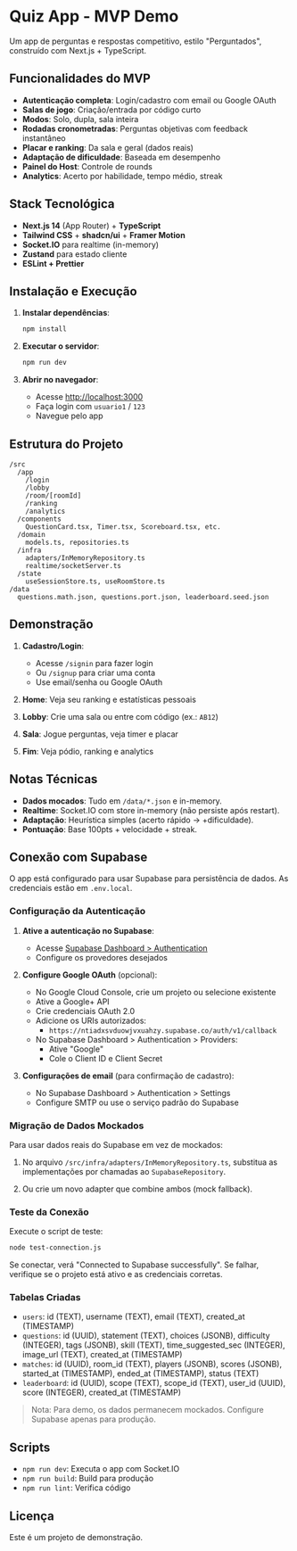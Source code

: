 # Quiz App - MVP Demo

Um app de perguntas e respostas competitivo, estilo "Perguntados", construído com Next.js + TypeScript.

## Funcionalidades do MVP

- **Autenticação completa**: Login/cadastro com email ou Google OAuth
- **Salas de jogo**: Criação/entrada por código curto
- **Modos**: Solo, dupla, sala inteira
- **Rodadas cronometradas**: Perguntas objetivas com feedback instantâneo
- **Placar e ranking**: Da sala e geral (dados reais)
- **Adaptação de dificuldade**: Baseada em desempenho
- **Painel do Host**: Controle de rounds
- **Analytics**: Acerto por habilidade, tempo médio, streak

## Stack Tecnológica

- **Next.js 14** (App Router) + **TypeScript**
- **Tailwind CSS** + **shadcn/ui** + **Framer Motion**
- **Socket.IO** para realtime (in-memory)
- **Zustand** para estado cliente
- **ESLint + Prettier**

## Instalação e Execução

1. **Instalar dependências**:
   ```bash
   npm install
   ```

2. **Executar o servidor**:
   ```bash
   npm run dev
   ```

3. **Abrir no navegador**:
   - Acesse [http://localhost:3000](http://localhost:3000)
   - Faça login com `usuario1` / `123`
   - Navegue pelo app

## Estrutura do Projeto

```
/src
  /app
    /login
    /lobby
    /room/[roomId]
    /ranking
    /analytics
  /components
    QuestionCard.tsx, Timer.tsx, Scoreboard.tsx, etc.
  /domain
    models.ts, repositories.ts
  /infra
    adapters/InMemoryRepository.ts
    realtime/socketServer.ts
  /state
    useSessionStore.ts, useRoomStore.ts
/data
  questions.math.json, questions.port.json, leaderboard.seed.json
```

## Demonstração

1. **Cadastro/Login**:
   - Acesse `/signin` para fazer login
   - Ou `/signup` para criar uma conta
   - Use email/senha ou Google OAuth

2. **Home**: Veja seu ranking e estatísticas pessoais

3. **Lobby**: Crie uma sala ou entre com código (ex.: `AB12`)

4. **Sala**: Jogue perguntas, veja timer e placar

5. **Fim**: Veja pódio, ranking e analytics

## Notas Técnicas

- **Dados mocados**: Tudo em `/data/*.json` e in-memory.
- **Realtime**: Socket.IO com store in-memory (não persiste após restart).
- **Adaptação**: Heurística simples (acerto rápido → +dificuldade).
- **Pontuação**: Base 100pts + velocidade + streak.

## Conexão com Supabase

O app está configurado para usar Supabase para persistência de dados. As credenciais estão em `.env.local`.

### Configuração da Autenticação

1. **Ative a autenticação no Supabase**:
   - Acesse [Supabase Dashboard > Authentication](https://supabase.com/dashboard/project/ntiadxsvduowjvxuahzy/auth)
   - Configure os provedores desejados

2. **Configure Google OAuth** (opcional):
   - No Google Cloud Console, crie um projeto ou selecione existente
   - Ative a Google+ API
   - Crie credenciais OAuth 2.0
   - Adicione os URIs autorizados:
     - `https://ntiadxsvduowjvxuahzy.supabase.co/auth/v1/callback`
   - No Supabase Dashboard > Authentication > Providers:
     - Ative "Google"
     - Cole o Client ID e Client Secret

3. **Configurações de email** (para confirmação de cadastro):
   - No Supabase Dashboard > Authentication > Settings
   - Configure SMTP ou use o serviço padrão do Supabase

### Migração de Dados Mockados

Para usar dados reais do Supabase em vez de mockados:

1. No arquivo `/src/infra/adapters/InMemoryRepository.ts`, substitua as implementações por chamadas ao `SupabaseRepository`.

2. Ou crie um novo adapter que combine ambos (mock fallback).

### Teste da Conexão

Execute o script de teste:
```bash
node test-connection.js
```

Se conectar, verá "Connected to Supabase successfully". Se falhar, verifique se o projeto está ativo e as credenciais corretas.

### Tabelas Criadas

- `users`: id (TEXT), username (TEXT), email (TEXT), created_at (TIMESTAMP)
- `questions`: id (UUID), statement (TEXT), choices (JSONB), difficulty (INTEGER), tags (JSONB), skill (TEXT), time_suggested_sec (INTEGER), image_url (TEXT), created_at (TIMESTAMP)
- `matches`: id (UUID), room_id (TEXT), players (JSONB), scores (JSONB), started_at (TIMESTAMP), ended_at (TIMESTAMP), status (TEXT)
- `leaderboard`: id (UUID), scope (TEXT), scope_id (TEXT), user_id (UUID), score (INTEGER), created_at (TIMESTAMP)

> Nota: Para demo, os dados permanecem mockados. Configure Supabase apenas para produção.

## Scripts

- `npm run dev`: Executa o app com Socket.IO
- `npm run build`: Build para produção
- `npm run lint`: Verifica código

## Licença

Este é um projeto de demonstração.
